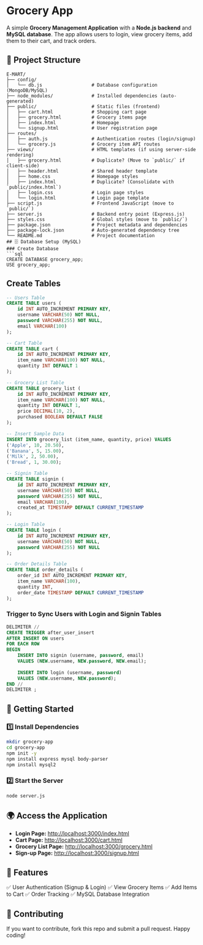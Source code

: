 # Grocery App

A simple **Grocery Management Application** with a **Node.js backend** and **MySQL database**. The app allows users to login, view grocery items, add them to their cart, and track orders.

## 📂 Project Structure
```
E-MART/
├── config/
│   └── db.js                  # Database configuration (MongoDB/MySQL)
├── node_modules/              # Installed dependencies (auto-generated)
├── public/                    # Static files (frontend)
│   ├── cart.html              # Shopping cart page
│   ├── grocery.html           # Grocery items page
│   ├── index.html             # Homepage
│   └── signup.html            # User registration page
├── routes/
│   ├── auth.js                # Authentication routes (login/signup)
│   └── grocery.js             # Grocery item API routes
├── views/                     # HTML templates (if using server-side rendering)
│   ├── grocery.html           # Duplicate? (Move to `public/` if client-side)
│   ├── header.html            # Shared header template
│   ├── home.css               # Homepage styles
│   ├── index.html             # Duplicate? (Consolidate with `public/index.html`)
│   ├── login.css              # Login page styles
│   └── login.html             # Login page template
├── script.js                  # Frontend JavaScript (move to `public/`)
├── server.js                  # Backend entry point (Express.js)
├── styles.css                 # Global styles (move to `public/`)
├── package.json               # Project metadata and dependencies
├── package-lock.json          # Auto-generated dependency tree
└── README.md                  # Project documentation
## 🗄️ Database Setup (MySQL)
### Create Database
```sql
CREATE DATABASE grocery_app;
USE grocery_app;
```

## Create Tables
```sql
-- Users Table
CREATE TABLE users (
    id INT AUTO_INCREMENT PRIMARY KEY,
    username VARCHAR(50) NOT NULL,
    password VARCHAR(255) NOT NULL,
    email VARCHAR(100)
);

-- Cart Table
CREATE TABLE cart (
    id INT AUTO_INCREMENT PRIMARY KEY,
    item_name VARCHAR(100) NOT NULL,
    quantity INT DEFAULT 1
);

-- Grocery List Table
CREATE TABLE grocery_list (
    id INT AUTO_INCREMENT PRIMARY KEY,
    item_name VARCHAR(100) NOT NULL,
    quantity INT DEFAULT 1,
    price DECIMAL(10, 2),
    purchased BOOLEAN DEFAULT FALSE
);

-- Insert Sample Data
INSERT INTO grocery_list (item_name, quantity, price) VALUES
('Apple', 10, 20.50),
('Banana', 5, 15.00),
('Milk', 2, 50.00),
('Bread', 1, 30.00);

-- Signin Table
CREATE TABLE signin (
    id INT AUTO_INCREMENT PRIMARY KEY,
    username VARCHAR(50) NOT NULL,
    password VARCHAR(255) NOT NULL,
    email VARCHAR(100),
    created_at TIMESTAMP DEFAULT CURRENT_TIMESTAMP
);

-- Login Table
CREATE TABLE login (
    id INT AUTO_INCREMENT PRIMARY KEY,
    username VARCHAR(50) NOT NULL,
    password VARCHAR(255) NOT NULL
);

-- Order Details Table
CREATE TABLE order_details (
    order_id INT AUTO_INCREMENT PRIMARY KEY,
    item_name VARCHAR(100),
    quantity INT,
    order_date TIMESTAMP DEFAULT CURRENT_TIMESTAMP
);
```
### Trigger to Sync Users with Login and Signin Tables
```sql
DELIMITER //
CREATE TRIGGER after_user_insert
AFTER INSERT ON users
FOR EACH ROW
BEGIN
    INSERT INTO signin (username, password, email)
    VALUES (NEW.username, NEW.password, NEW.email);
    
    INSERT INTO login (username, password)
    VALUES (NEW.username, NEW.password);
END //
DELIMITER ;
```

## 🚀 Getting Started
### 1️⃣ Install Dependencies
```sh
mkdir grocery-app
cd grocery-app
npm init -y
npm install express mysql body-parser
npm install mysql2
```

### 2️⃣ Start the Server
```sh
node server.js
```

## 🌍 Access the Application
- **Login Page:** [http://localhost:3000/index.html](http://localhost:3000/index.html)
- **Cart Page:** [http://localhost:3000/cart.html](http://localhost:3000/cart.html)
- **Grocery List Page:** [http://localhost:3000/grocery.html](http://localhost:3000/grocery.html)
- **Sign-up Page:** [http://localhost:3000/signup.html](http://localhost:3000/signup.html)

## 📌 Features
✅ User Authentication (Signup & Login)
✅ View Grocery Items
✅ Add Items to Cart
✅ Order Tracking
✅ MySQL Database Integration

## 🤝 Contributing
If you want to contribute, fork this repo and submit a pull request. Happy coding!



